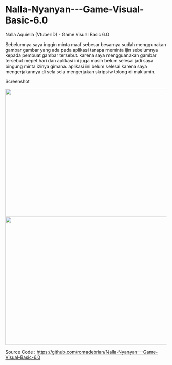 # Nalla-Nyanyan---Game-Visual-Basic-6.0
Nalla Aquiella (VtuberID) - Game Visual Basic 6.0

Sebelumnya saya inggin minta maaf sebesar besarnya sudah menggunakan gambar gambar yang ada pada aplikasi tanapa meminta  ijin sebelumnya kepada pembuat gambar tersebut. 
karena saya mengguanakan gambar tersebut mepet hari dan aplikasi ini juga masih belum selesai jadi saya bingung minta izinya gimana. aplikasi ini belum selesai karena saya mengerjakannya di sela sela mengerjakan skripsiw tolong di maklumin.

Screenshot
<div>
  <center>
    <img src=https://github.com/romadebrian/Nalla-Nyanyan---Game-Visual-Basic-6.0/blob/main/Screenshot1.png width=700 height=400 />
	<img src=https://github.com/romadebrian/Nalla-Nyanyan---Game-Visual-Basic-6.0/blob/main/Screenshot2.png width=700 height=400 />
</div>

Source Code : https://github.com/romadebrian/Nalla-Nyanyan---Game-Visual-Basic-6.0